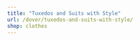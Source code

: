 ```yaml
---
title: "Tuxedos and Suits with Style"
url: /dover/tuxedos-and-suits-with-style/
shop: clothes
---
```

